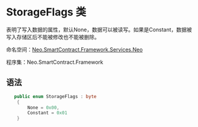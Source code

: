 # StorageFlags 类

表明了写入数据的属性，默认None，数据可以被读写。如果是Constant，数据被写入存储区后不能被修改也不能被删除。

命名空间：[Neo.SmartContract.Framework.Services.Neo](../neo.md)

程序集：Neo.SmartContract.Framework

## 语法

```c#
   public enum StorageFlags : byte
    {
        None = 0x00,
        Constant = 0x01
    }
```
